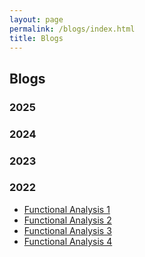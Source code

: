 ```yaml
---
layout: page
permalink: /blogs/index.html
title: Blogs
---
```


## Blogs 

### 2025

### 2024

### 2023

### 2022

- [Functional Analysis 1](https://MUMAAMCS.github.io/blogs/fa11.13/)<br>
- [Functional Analysis 2](https://MUMAAMCS.github.io/blogs/fa11.15)<br>
- [Functional Analysis 3](https://MUMAAMCS.github.io/blogs/fa11.22)<br>
- [Functional Analysis 4](https://MUMAAMCS.github.io/blogs/fa12.4)<br>


